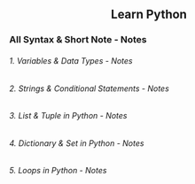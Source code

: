 <h2 align="center"> Learn Python </h2>

<h3>All Syntax & Short Note - <a style="text-decoration:none" href="https://tamimiqbal.notion.site/All-Syntax-Short-Note-11ebf6be67d480dd86dada64b2cc6756?pvs=4">Notes</a></h3>

<h6> 1. Variables & Data Types - <a style="text-decoration:none" href="https://tamimiqbal.notion.site/1-Variables-Data-Types-2a283b0128cc47e39fa31fa13754c266?pvs=4" >Notes</a></h6>
<h6> 2. Strings & Conditional Statements - <a style="text-decoration:none" href="https://tamimiqbal.notion.site/2-Strings-Conditionals-f87143db09184e0799591beaa1ac484f?pvs=4" >Notes</a> </h6>
<h6> 3. List & Tuple in Python - <a style="text-decoration:none" href="https://tamimiqbal.notion.site/3-List-Tuples-4f6a435875554f5f88030459edf99c45?pvs=4" >Notes</a> </h6>

<h6>4. Dictionary & Set in Python - <a style="text-decoration:none" href="https://tamimiqbal.notion.site/4-Dictionary-Set-in-Python-74e85ebb55c94d71970ab4f2059e0982?pvs=4">Notes</a> </h6>
 

<h6>5. Loops in Python - <a style="text-decoration:none" href="https://tamimiqbal.notion.site/5-Loops-in-Python-11ebf6be67d48022b733ce346c608467?pvs=4">Notes</a> </h6>